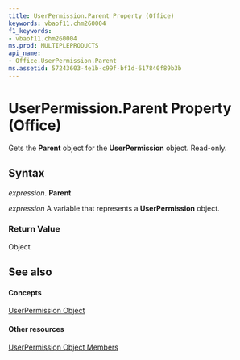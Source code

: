 ```yaml
---
title: UserPermission.Parent Property (Office)
keywords: vbaof11.chm260004
f1_keywords:
- vbaof11.chm260004
ms.prod: MULTIPLEPRODUCTS
api_name:
- Office.UserPermission.Parent
ms.assetid: 57243603-4e1b-c99f-bf1d-617840f89b3b
---
```



# UserPermission.Parent Property (Office)

Gets the  **Parent** object for the **UserPermission** object. Read-only.


## Syntax

 _expression_. **Parent**

 _expression_ A variable that represents a **UserPermission** object.


### Return Value

Object


## See also


#### Concepts


[UserPermission Object](userpermission-object-office.md)
#### Other resources


[UserPermission Object Members](userpermission-members-office.md)

